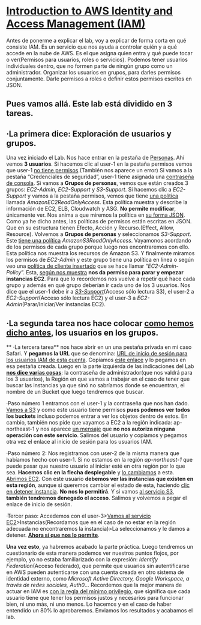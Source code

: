 # [Introduction to AWS Identity and Access Management (IAM)](/AWS-labs-oficiales/Lab2-IntroductiontoIAM/Capturas/0.png)

Antes de ponerme a explicar el lab, voy a explicar de forma corta en qué consiste IAM. Es un servicio que nos ayuda a controlar quién y a qué accede en la nube de AWS. Es el que asigna quien entra y qué puede tocar o ver(Permisos para usuarios, roles o servicios).
Podemos tener usuarios individuales dentro, que no formen parte de ningún grupo como un administrador.
Organizar los usuarios en grupos, para darles permisos conjuntamente. Darle permisos a roles o definir estos permisos escritos en JSON.

## Pues vamos allá. Este lab está dividido en 3 tareas.
## ·La primera dice: Exploración de usuarios y grupos.
Una vez iniciado el Lab. Nos hace entrar en la pestaña de [Personas](/AWS-labs-oficiales/Lab2-IntroductiontoIAM/Capturas/1.png). Ahí vemos **3 usuarios**. Si hacemos clic al user-1 en la pestaña permisos vemos que user-1 [no tiene permisos](/AWS-labs-oficiales/Lab2-IntroductiontoIAM/Capturas/2.png).(También nos aparece un error) Si vamos a la pestaña “Credenciales de seguridad”, user-1 tiene asignada una [contraseña de consola](/AWS-labs-oficiales/Lab2-IntroductiontoIAM/Capturas/3.png).
Si vamos a **Grupos de personas**, vemos que están creados 3 grupos: _EC2-Admin_, _EC2-Support_ y _S3-Support_.
Si hacemos clic a _EC2-Support_ y vamos a la pestaña permisos, vemos que tiene [una política](/AWS-labs-oficiales/Lab2-IntroductiontoIAM/Capturas/4.png) llamada _AmazonEC2ReadOnlyAccess_. Esta política muestra y describe la información de EC2, ELB, Cloudwatch y ASG. **No permite modificar**, únicamente ver. Nos anima a que miremos la política en [su forma JSON](/AWS-labs-oficiales/Lab2-IntroductiontoIAM/Capturas/5.png).
Como ya he dicho antes, las políticas de permisos están escritas en JSON. Que en su estructura tienen Efecto, Acción y Recurso.(Effect, Allow, Resource).
Volvemos a **Grupos de personas** y seleccionamos _S3-Support_. Este [tiene una política](/AWS-labs-oficiales/Lab2-IntroductiontoIAM/Capturas/6.png) _AmazonS3ReadOnlyAccess_. Vayamonos acordando de los permisos de cada grupo porque luego nos encontraremos con ello. Esta política nos muestra los recursos de Amazon S3.
Y finalmente miramos los permisos de _EC2-Admin_ y este grupo tiene una política en línea o según veo una [política de cliente insertado](/AWS-labs-oficiales/Lab2-IntroductiontoIAM/Capturas/8.png) que se hace llamar “_EC2-Admin-Policy_”. Esta, [según nos muestra](/AWS-labs-oficiales/Lab2-IntroductiontoIAM/Capturas/9.png) **nos da permiso para parar y empezar instancias EC2**.
Para que lo recordemos nos vuelve a repetir qué hace cada grupo y además en qué grupo deberían ir cada uno de los 3 usuarios. Nos dice que el user-1 debe ir a [_S3-Support_](/AWS-labs-oficiales/Lab2-IntroductiontoIAM/Capturas/10.png)(Acceso sólo lectura S3), el user-2 a _EC2-Support_(Acceso sólo lectura EC2) y el user-3 a _EC2-Admin_(Parar/Iniciar/Ver instancias EC2).
## ·La segunda tarea nos hace colocar [como hemos dicho antes](/AWS-labs-oficiales/Lab2-IntroductiontoIAM/Capturas/11.png), los usuarios en los grupos.
** ·La tercera tarea** nos hace abrir en un una pestaña privada en mi caso Safari. Y **pegamos la URL** que se denomina: [URL de inicio de sesión para los usuarios IAM de esta cuenta](/AWS-labs-oficiales/Lab2-IntroductiontoIAM/Capturas/12.png). Copiamos [este enlace](/AWS-labs-oficiales/Lab2-IntroductiontoIAM/Capturas/13.png) y lo pegamos en esa pestaña creada.
Luego en la parte izquierda de las indicaciones del Lab [**nos dice varias cosas**](/AWS-labs-oficiales/Lab2-IntroductiontoIAM/Capturas/14.png): la contraseña de administrador(que nos valdrá para los 3 usuarios), la Región en que vamos a trabajar en el caso de tener que buscar las instancias ya que sinó no sabríamos donde se encuentran, el nombre de un Bucket que luego tendremos que buscar.


·Paso número 1 entramos con el user-1 y la contraseña que nos han dado. [Vamos a S3](/AWS-labs-oficiales/Lab2-IntroductiontoIAM/Capturas/15.png) y como este usuario tiene permisos **pues podemos ver todos los buckets** incluso podemos entrar a ver los objetos dentro de estos. En cambio, también nos pide que vayamos a EC2 a la región indicada: ap-northeast-1 y nos aparece [un mensaje](/AWS-labs-oficiales/Lab2-IntroductiontoIAM/Capturas/17.png) que **no nos autoriza ninguna operación con este servicio**. Salimos del usuario y copiamos y pegamos otra vez el enlace al inicio de sesión para los usuarios IAM.

·Paso número 2: Nos registramos con user-2 de la misma manera que habíamos hecho con user-1. Si no estamos en la región _ap-northeast-1_ que puede pasar que nuestro usuario al iniciar esté en otra región por lo que sea. **Hacemos clic en la flecha desplegable** y [lo cambiamos](/AWS-labs-oficiales/Lab2-IntroductiontoIAM/Capturas/16.png) a esta. [Abrimos EC2](/AWS-labs-oficiales/Lab2-IntroductiontoIAM/Capturas/18.png). Con este usuario **debemos ver las instancias que existen en esta región**, aunque si queremos cambiar el estado de esta, haciendo [clic en detener instancia](/AWS-labs-oficiales/Lab2-IntroductiontoIAM/Capturas/19.png). **No nos lo permitirá**. Y si vamos [al servicio S3](/AWS-labs-oficiales/Lab2-IntroductiontoIAM/Capturas/20.png), **también tendremos denegado el acceso**. Salimos y volvemos a pegar el enlace de inicio de sesión.

·Tercer paso: Accedemos con el user-3>[Vamos al servicio EC2](/AWS-labs-oficiales/Lab2-IntroductiontoIAM/Capturas/21.png)>Instancias(Recordamos que en el caso de no estar en la región adecuada no encontraremos la instancia)>La seleccionamos y le damos a detener. [**Ahora sí que nos lo permite**](/AWS-labs-oficiales/Lab2-IntroductiontoIAM/Capturas/22.png).

**Una vez esto**, ya habremos acabado la parte práctica. Luego tendremos un cuestionario de esta manera podemos ver nuestros puntos flojos, por ejemplo, yo no estaba familiarizado con la expresión: _Identify Federation_(Acceso federado), que permite que usuarios sin autentificarse en AWS pueden autenticarse con una cuenta creada en otro sistema de identidad externo, como _Microsoft Active Directory, Google Workspace, a través de redes sociales, Auth0_… Recordemos que la mejor manera de actuar en IAM es <ins>con la regla del mínimo privilegio</ins>, que significa que cada usuario tiene que tener los permisos justos y necesarios para funcionar bien, ni uno más, ni uno menos. Lo hacemos y en el caso de haber entendido un 80% lo aprobaremos. Enviamos los resultados y acabamos el lab.